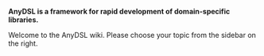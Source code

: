 **AnyDSL is a framework for rapid development of domain-specific libraries.**

Welcome to the AnyDSL wiki. 
Please choose your topic from the sidebar on the right.
